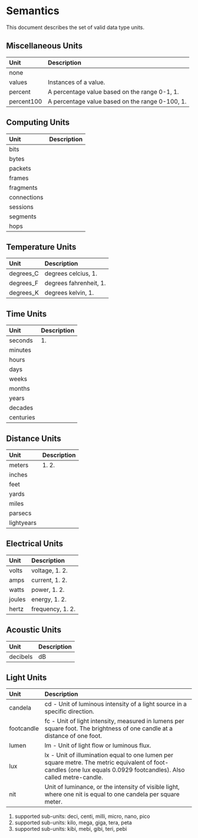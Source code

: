 # Semantics

This document describes the set of valid data type units.

## Miscellaneous Units

Unit | Description
:---|:---
none |
values | Instances of a value.
percent | A percentage value based on the range 0-1, 1.
percent100 | A percentage value based on the range 0-100, 1.

## Computing Units

Unit | Description
:---|:---
bits |
bytes |
packets |
frames |
fragments |
connections |
sessions |
segments |
hops |

## Temperature Units

Unit | Description
:---|:---
degrees_C | degrees celcius, 1.
degrees_F | degrees fahrenheit, 1.
degrees_K | degrees kelvin, 1.

## Time Units

Unit | Description
:---|:---
seconds | 1.
minutes |
hours |
days |
weeks |
months |
years |
decades |
centuries |

## Distance Units

Unit | Description
:---|:---
meters | 1. 2.
inches |
feet |
yards |
miles |
parsecs |
lightyears |

## Electrical Units

Unit | Description
:---|:---
volts | voltage, 1. 2.
amps | current, 1. 2.
watts | power, 1. 2.
joules | energy, 1. 2.
hertz | frequency, 1. 2.

## Acoustic Units

Unit | Description
:---|:---
decibels | dB

## Light Units

Unit | Description
:---|:---
candela | cd - Unit of luminous intensity of a light source in a specific direction.
footcandle | fc - Unit of light intensity, measured in lumens per square foot. The brightness of one candle at a distance of one foot.
lumen | lm - Unit of light flow or luminous flux.
lux | lx - Unit of illumination equal to one lumen per square metre. The metric equivalent of foot-candles (one lux equals 0.0929 footcandles). Also called metre-candle.
nit | Unit of luminance, or the intensity of visible light, where one nit is equal to one candela per square meter.

1. supported sub-units: deci, centi, milli, micro, nano, pico
2. supported sub-units: kilo, mega, giga, tera, peta
3. supported sub-units: kibi, mebi, gibi, teri, pebi
